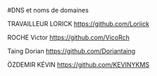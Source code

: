 #DNS et noms de domaines

TRAVAILLEUR LORICK https://github.com/Loriick

ROCHE Victor https://github.com/VicoRch

Taing Dorian https://github.com/Doriantaing

ÖZDEMIR KÉVIN https://github.com/KEVINYKMS
